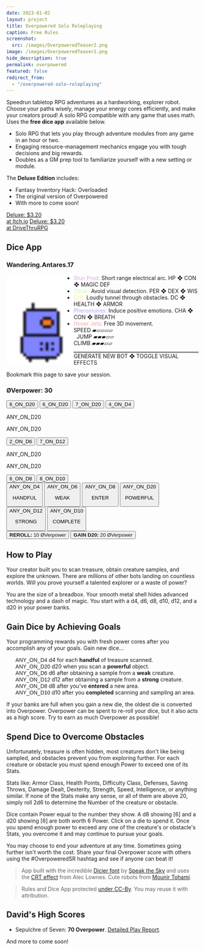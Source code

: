 ```yaml
---
date: 2023-01-02
layout: project
title: Overpowered Solo Roleplaying
caption: Free Rules
screenshot:
  src: /images/OverpoweredTeaser2.png
image: /images/OverpoweredTeaser2.png
hide_description: true
permalink: overpowered
featured: false
redirect_from:
  - "/overpowered-solo-roleplaying"
---
```


Speedrun tabletop RPG adventures as a hardworking, explorer robot. Choose your paths wisely, manage your energy cores efficiently, and make your creators proud! A solo RPG compatible with any game that uses math. Uses the **free dice app** available below.

 - Solo RPG that lets you play through adventure modules from any game in an hour or two.
 - Engaging resource-management mechanics engage you with tough decisions and big rewards.
 - Doubles as a GM prep tool to familiarize yourself with a new setting or module.

 The **Deluxe Edition** includes:
 - Fantasy Inventory Hack: Overloaded
 - The original version of Overpowered
 - With more to come soon!

<div class="shopping-buttons">
<a target="_blank" href="https://technicalgrimoire.itch.io/overpowered-solo-roleplaying" class="btn btn-primary itchBTN">Deluxe: $3.20<br>at Itch.io</a>
<a target="_blank" href="https://www.drivethrurpg.com/product/318164/Tempered-Legacy" class="btn btn-primary dtrpgBTN">Deluxe: $3.20<br>at DriveThruRPG</a>
</div>

## Dice App

<div class="row">
    <div id="botDetails" class="col-xl col-12 crt">
        <h3 id="botName" class="majorDisplay">Wandering.Antares.17</h3>
        <img id="osrImg" style="width: 35%; float:left;"src="/images/overpoweredExamples/OSR4.gif">
        <ul>
            <li id="osrWeapon"><span class="itemName" style="color: rgb(223, 164, 252);">Stun Prod:</span> Short range
                electrical arc. <span class="noWrap">HP ❖ CON ❖ MAGIC DEF</span></li>
            <li id="osrDefense"><span class="itemName" style="color: rgb(206, 252, 164);">Cloak:</span> Avoid visual
                detection. <span class="noWrap">PER ❖ DEX ❖ WIS</span></li>
            <li id="osrTool"><span class="itemName" style="color: rgb(252, 239, 164);">Drill:</span> Loudly tunnel
                through obstacles. <span class="noWrap">DC ❖ HEALTH ❖ ARMOR</span></li>
            <li id="osrTalk"><span class="itemName" style="color: rgb(176, 164, 252);">Pheromones:</span> Induce
                positive emotions. <span class="noWrap">CHA ❖ CON ❖ BREATH</span></li>
            <li id="osrMove"><span class="itemName" style="color: rgb(252, 164, 164);">Hover Jets:</span> Free 3D
                movement.<br> SPEED <span class="statBars">▰▱▱▱▱<br></span> &nbsp; JUMP <span
                    class="statBars">▰▰▰▱▱<br></span> CLIMB <span class="statBars">▰▰▰▱▱</span></li>
        </ul>
        <p style="border-top:3px solid grey"><a class="d6 textButton"
                onclick="generateBotDetails();return false;">GENERATE NEW BOT</a> ❖ <a class="d4 textButton"
                onclick="toggleCRT();return false;">TOGGLE VISUAL EFFECTS</a></p>
        <p>Bookmark this page to save your session.</p>
    </div>
  <div id="overCard" class="col-xl col-12 crt">
        <h3 id="tributeScore" class="majorDisplay">ØVerpower: <span class="dtribute">30</span></h3>
        <div class="row">
            <div id="treasureCore" class="col-4"><button onclick="spendTreasure(3)"
                    class="d20 dicierHeavy">6_ON_D20</button>
                <button onclick="spendTreasure(2)" class="d20 dicierHeavy">6_ON_D20</button>
                <button onclick="spendTreasure(1)" class="d20 dicierHeavy">7_ON_D20</button>
                <button onclick="spendTreasure(0)" class="d4 dicierHeavy">4_ON_D4</button>
            </div>
            <div id="foeCore" class="col-4">
                <p class="dicierDark">ANY_ON_D20</p>
                <p class="dicierDark">ANY_ON_D20</p>
                <button onclick="spendFoe(1)" class="d6 dicierHeavy">2_ON_D6</button>
                <button onclick="spendFoe(0)" class="d12 dicierHeavy">7_ON_D12</button>
            </div>
            <div id="obstacleCore" class="col-4">
                <p class="dicierDark">ANY_ON_D20</p>
                <p class="dicierDark">ANY_ON_D20</p>
                <button onclick="spendObstacle(1)" class="d8 dicierHeavy">6_ON_D8</button>
                <button onclick="spendObstacle(0)" class="d10 dicierHeavy">8_ON_D10</button>
            </div>
        </div>
        <div class="row"> <button onclick="gainDie(4)" class="dwhite col-4 dicierHeavy">ANY_ON_D4<p>HANDFUL</p></button>
            <button onclick="gainDie(6)" class="dwhite col-4 dicierHeavy">ANY_ON_D6<p>WEAK</p></button> <button
                onclick="gainDie(8)" class="dwhite col-4 dicierHeavy">ANY_ON_D8<p>ENTER</p></button> <button
                onclick="gainDie(20)" class="dwhite col-4 dicierHeavy">ANY_ON_D20<p>POWERFUL</p></button> <button
                onclick="gainDie(12)" class="dwhite col-4 dicierHeavy">ANY_ON_D12<p>STRONG</p></button> <button
                onclick="gainDie(10)" class="dwhite col-4 dicierHeavy">ANY_ON_D10<p>COMPLETE</p></button>
          </div>
        <button id="rerollButton"><a onclick="rerollDice();"><strong>REROLL:</strong> 10 <span
                    style="font-family: Major Mono Display,Helvetica,Arial,sans-serif;">ØVerpower</span></a></button>
                <button id="d20Button"><a onclick="gainTwentyAbility();"><strong>GAIN D20:</strong> 20 <span
                    style="font-family: Major Mono Display,Helvetica,Arial,sans-serif;">ØVerpower</span></a></button>
    </div>
</div>

## How to Play


Your creator built you to scan treasure, obtain creature samples, and explore the unknown. There are millions of other bots landing on countless worlds. Will you prove yourself a talented explorer or a waste of power?

You are the size of a breadbox. Your smooth metal shell hides advanced technology and a dash of magic. You start with a <span class="d4">d4</span>, <span class="d6">d6</span>, <span class="d8">d8</span>, <span class="d10">d10</span>, <span class="d12">d12</span>, and a <span class="d20">d20</span> in your power banks.

  <h2 id="gain-dice-by-achieving-goals">Gain Dice by Achieving Goals</h2>
  <p>Your programming rewards you with fresh power cores after you accomplish any of your goals. Gain new dice...</p>
  <ul style="list-style: none;">
  <li><span style="font-family: DicierHeavy, sans-serif;">ANY_ON_D4</span> <span class="d4">d4</span> for each <strong>handful</strong> of treasure scanned.</li>
  <li><span style="font-family: DicierHeavy, sans-serif;">ANY_ON_D20</span> <span class="d20">d20</span> when you scan a <strong>powerful</strong> object.</li>
  <li><span style="font-family: DicierHeavy, sans-serif;">ANY_ON_D6</span> <span class="d6">d6</span> after obtaining a sample from a <strong>weak</strong> creature.</li>
  <li><span style="font-family: DicierHeavy, sans-serif;">ANY_ON_D12</span> <span class="d12">d12</span> after obtaining a sample from a <strong>strong</strong> creature.</li>
  <li><span style="font-family: DicierHeavy, sans-serif;">ANY_ON_D8</span> <span class="d8">d8</span> after you’ve <strong>entered</strong> a new area.</li>
  <li><span style="font-family: DicierHeavy, sans-serif;">ANY_ON_D10</span> <span class="d10">d10</span> after you <strong>completed</strong> scanning and sampling an area.</li>
  </ul>
  <p>If your banks are full when you gain a new die, the oldest die is converted into Overpower. Overpower can be spent to re-roll your dice, but it also acts as a high score. Try to earn as much Overpower as possible!</p>

## Spend Dice to Overcome Obstacles

Unfortunately, treasure is often hidden, most creatures don't like being sampled, and obstacles prevent you from exploring further. For each creature or obstacle you must spend enough Power to exceed one of its Stats.

Stats like: Armor Class, Health Points, Difficulty Class, Defenses, Saving Throws, Damage Dealt, Dexterity, Strength, Speed, Intelligence, or anything similar. If none of the Stats make any sense, or all of them are above 20, simply roll 2d6 to determine the Number of the creature or obstacle.

Dice contain Power equal to the number they show. A <span class="d8">d8</span> showing [6] and a <span class="d20">d20</span> showing [6] are both worth 6 Power. Click on a die to spend it. Once you spend enough power to exceed any one of the creature's or obstacle's Stats, you overcome it and may continue to pursue your goals.

You may choose to end your adventure at any time. Sometimes going further isn't worth the cost. Share your final Overpower score with others using the #OverpoweredSR hashtag and see if anyone can beat it!

> App built with the incredible [Dicier font](https://speakthesky.itch.io/typeface-dicier) by [Speak the Sky](https://speakthesky.com/) and uses the [CRT effect](http://aleclownes.com/2017/02/01/crt-display.html) from Alec Lownes. Cute robots from [Mounir Tohami](https://mounirtohami.itch.io/26-animated-pixelart-robots).

> Rules and Dice App protected [under CC-By](https://creativecommons.org/licenses/by/4.0/). You may reuse it with attribution.

## David's High Scores

- Sepulchre of Seven: **70 Overpower**. [Detailed Play Report](/david/2023/01/sepulchreoverpowered).

And more to come soon!

<script async src="/assets/generator_resources/overpowered.js" language="javascript" type="text/javascript"></script>
<script async src="/assets/js/seedrandom.min.js" language="javascript" type="text/javascript"></script>
